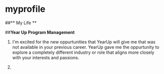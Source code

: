 # myprofile

##** My Life **

##**Year Up Program Management**
1) I'm excited for the new oppurtunities that YearUp will give me that was not available in your previous career. YearUp gave me the oppurtunity to explore a completely different industry or role that aligns more closely with your interests and passions.

2)

